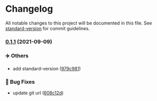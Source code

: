 # Changelog

All notable changes to this project will be documented in this file. See [standard-version](https://github.com/conventional-changelog/standard-version) for commit guidelines.

### [0.1.1](https://github.com/xencodes/floxum/compare/v0.1.0...v0.1.1) (2021-09-09)


### ✈️ Others

* add standard-version ([979c981](https://github.com/xencodes/floxum/commits/979c9813e963ac0b06a525a47e8803fe9919db01))


### 🐛 Bug Fixes

* update git url ([608c12d](https://github.com/xencodes/floxum/commits/608c12dd35317a725a6a14889c409401a65b1ab9))
